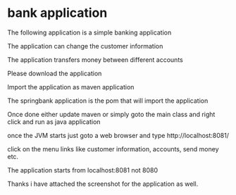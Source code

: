 # bank application

The following application is a simple banking application

The application can change the customer information 

The application transfers money between different accounts

Please download the application 

Import the application as maven application 

The springbank application is the pom that will import the application

Once done either update maven or simply goto the main class and right click and run as java application

once the JVM starts just goto a web browser and type http://localhost:8081/

click on the menu links like customer information, accounts, send money etc. 

The application starts from localhost:8081 not 8080

Thanks i have attached the screenshot for the application as well. 
